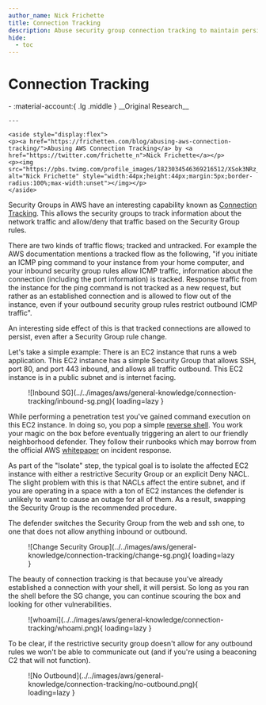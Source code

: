 ```yaml
---
author_name: Nick Frichette
title: Connection Tracking
description: Abuse security group connection tracking to maintain persistence even when security group rules are changed.
hide:
  - toc
---
```


# Connection Tracking

<div class="grid cards" markdown>
-   :material-account:{ .lg .middle } __Original Research__

    ---

    <aside style="display:flex">
    <p><a href="https://frichetten.com/blog/abusing-aws-connection-tracking/">Abusing AWS Connection Tracking</a> by <a href="https://twitter.com/frichette_n">Nick Frichette</a></p>
    <p><img src="https://pbs.twimg.com/profile_images/1823034546369216512/XSok3NRz_400x400.jpg" alt="Nick Frichette" style="width:44px;height:44px;margin:5px;border-radius:100%;max-width:unset"></img></p>
    </aside>
</div>

Security Groups in AWS have an interesting capability known as [Connection Tracking](https://docs.aws.amazon.com/AWSEC2/latest/UserGuide/security-group-connection-tracking.html). This allows the security groups to track information about the network traffic and allow/deny that traffic based on the Security Group rules.

There are two kinds of traffic flows; tracked and untracked. For example the AWS documentation mentions a tracked flow as the following, "if you initiate an ICMP ping command to your instance from your home computer, and your inbound security group rules allow ICMP traffic, information about the connection (including the port information) is tracked. Response traffic from the instance for the ping command is not tracked as a new request, but rather as an established connection and is allowed to flow out of the instance, even if your outbound security group rules restrict outbound ICMP traffic".

An interesting side effect of this is that tracked connections are allowed to persist, even after a Security Group rule change. 

Let's take a simple example: There is an EC2 instance that runs a web application. This EC2 instance has a simple Security Group that allows SSH, port 80, and port 443 inbound, and allows all traffic outbound. This EC2 instance is in a public subnet and is internet facing.

<figure markdown>
  ![Inbound SG](../../images/aws/general-knowledge/connection-tracking/inbound-sg.png){ loading=lazy }
</figure>

While performing a penetration test you've gained command execution on this EC2 instance. In doing so, you pop a simple [reverse shell](http://pentestmonkey.net/cheat-sheet/shells/reverse-shell-cheat-sheet). You work your magic on the box before eventually triggering an alert to our friendly neighborhood defender. They follow their runbooks which may borrow from the official AWS [whitepaper](https://d1.awsstatic.com/whitepapers/aws_security_incident_response.pdf) on incident response. 

As part of the "Isolate" step, the typical goal is to isolate the affected EC2 instance with either a restrictive Security Group or an explicit Deny NACL. The slight problem with this is that NACLs affect the entire subnet, and if you are operating in a space with a ton of EC2 instances the defender is unlikely to want to cause an outage for all of them. As a result, swapping the Security Group is the recommended procedure.

The defender switches the Security Group from the web and ssh one, to one that does not allow anything inbound or outbound.

<figure markdown>
  ![Change Security Group](../../images/aws/general-knowledge/connection-tracking/change-sg.png){ loading=lazy }
</figure>

The beauty of connection tracking is that because you've already established a connection with your shell, it will persist. So long as you ran the shell before the SG change, you can continue scouring the box and looking for other vulnerabilities.

<figure markdown>
  ![whoami](../../images/aws/general-knowledge/connection-tracking/whoami.png){ loading=lazy }
</figure>

To be clear, if the restrictive security group doesn't allow for any outbound rules we won't be able to communicate out (and if you're using a beaconing C2 that will not function).

<figure markdown>
  ![No Outbound](../../images/aws/general-knowledge/connection-tracking/no-outbound.png){ loading=lazy }
</figure>

